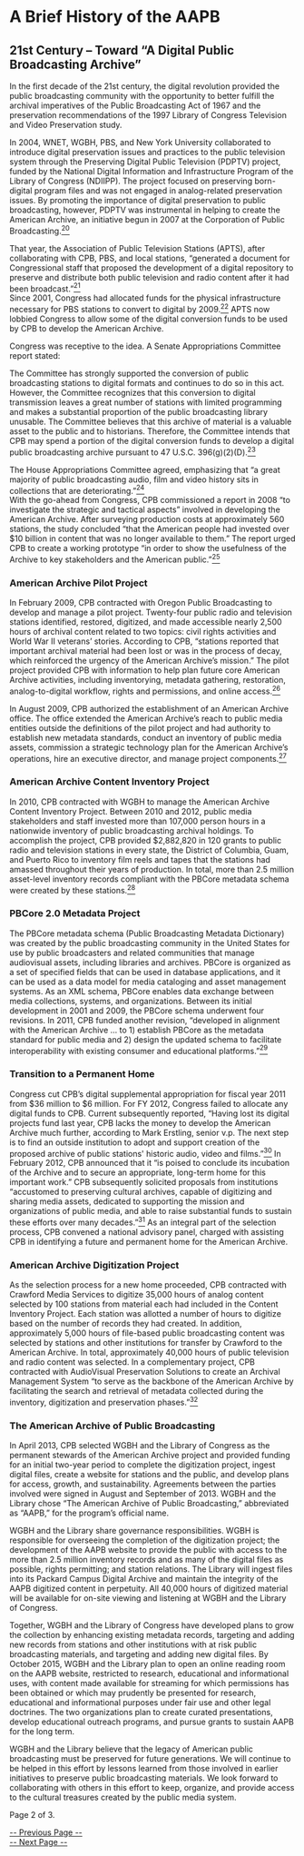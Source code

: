 # A Brief History of the AAPB

## 21st Century – Toward “A Digital Public Broadcasting Archive” 

In the first decade of the 21st century, the digital revolution provided the 
public broadcasting community with the opportunity to better fulfill the 
archival imperatives of the Public Broadcasting Act of 1967 and the 
preservation recommendations of the 1997 Library of Congress Television and 
Video Preservation study.

In 2004, WNET, WGBH, PBS, and New York University collaborated to introduce 
digital preservation issues and practices to the public television system 
through the Preserving Digital Public Television (PDPTV) project, funded by the 
National Digital Information and Infrastructure Program of the Library of 
Congress (NDIIPP). The project focused on preserving born-digital program files 
and was not engaged in analog-related preservation issues. By promoting the 
importance of digital preservation to public broadcasting, however, PDPTV was 
instrumental in helping to create the American Archive, an initiative begun in 
2007 at the Corporation of Public 
Broadcasting.[<sup>20</sup>](/about-the-american-archive/history/page3#20) 

That year, the Association of Public Television Stations (APTS), after 
collaborating with CPB, PBS, and local stations, “generated a document for 
Congressional staff that proposed the development of a digital repository to 
preserve and distribute both public television and radio content after it had 
been broadcast.”[<sup>21</sup>](/about-the-american-archive/history/page3#21)  
Since 2001, Congress had allocated funds for the physical infrastructure 
necessary for PBS stations to convert to digital by 
2009.[<sup>22</sup>](/about-the-american-archive/history/page3#22)  APTS now 
lobbied Congress to allow some of the digital conversion funds to be used by 
CPB to develop the American Archive. 

Congress was receptive to the idea. A Senate Appropriations Committee report 
stated:

>
The Committee has strongly supported the conversion of public broadcasting 
stations to digital formats and continues to do so in this act. However, the 
Committee recognizes that this conversion to digital transmission leaves a 
great number of stations with limited programming and makes a substantial 
proportion of the public broadcasting library unusable. The Committee believes 
that this archive of material is a valuable asset to the public and to 
historians. Therefore, the Committee intends that CPB may spend a portion of 
the digital conversion funds to develop a digital public broadcasting archive 
pursuant to 47 U.S.C. 
396(g)(2)(D).[<sup>23</sup>](/about-the-american-archive/history/page3#23) 
 
The House Appropriations Committee agreed, emphasizing that “a great majority 
of public broadcasting audio, film and video history sits in collections that 
are deteriorating.”[<sup>24</sup>](/about-the-american-archive/history/page3#24)  
With the go-ahead from Congress, CPB commissioned a report in 2008 “to 
investigate the strategic and tactical aspects” involved in developing the 
American Archive.  After surveying production costs at approximately 560 
stations, the study concluded “that the American people had invested over $10 
billion in content that was no longer available to them.” The report urged CPB 
to create a working prototype “in order to show the usefulness of the Archive 
to key stakeholders and the American 
public.”[<sup>25</sup>](/about-the-american-archive/history/page3#25) 

### American Archive Pilot Project

In February 2009, CPB contracted with Oregon Public Broadcasting to develop and 
manage a pilot project. Twenty-four public radio and television stations 
identified, restored, digitized, and made accessible nearly 2,500 hours of 
archival content related to two topics:  civil rights activities and World War 
II veterans’ stories. According to CPB, “stations reported that important 
archival material had been lost or was in the process of decay, which 
reinforced the urgency of the American Archive’s mission.” The pilot project 
provided CPB with information to help plan future core American Archive 
activities, including inventorying, metadata gathering, restoration, 
analog-to-digital workflow, rights and permissions, and online 
access.[<sup>26</sup>](/about-the-american-archive/history/page3#26) 

In August 2009, CPB authorized the establishment of an American Archive office. 
The office extended the American Archive’s reach to public media entities 
outside the definitions of the pilot project and had authority to establish new 
metadata standards, conduct an inventory of public media assets, commission a 
strategic technology plan for the American Archive’s operations, hire an 
executive director, and manage project 
components.[<sup>27</sup>](/about-the-american-archive/history/page3#27)

### American Archive Content Inventory Project

In 2010, CPB contracted with WGBH to manage the American Archive Content 
Inventory Project. Between 2010 and 2012, public media stakeholders and staff 
invested more than 107,000 person hours in a nationwide inventory of public 
broadcasting archival holdings. To accomplish the project, CPB provided 
$2,882,820 in 120 grants to public radio and television stations in every 
state, the District of Columbia, Guam, and Puerto Rico to inventory film reels 
and tapes that the stations had amassed throughout their years of production. 
In total, more than 2.5 million asset-level inventory records compliant with 
the PBCore metadata schema were created by these 
stations.[<sup>28</sup>](/about-the-american-archive/history/page3#28) 

### PBCore 2.0 Metadata Project

The PBCore metadata schema (Public Broadcasting Metadata Dictionary) was 
created by the public broadcasting community in the United States for use by 
public broadcasters and related communities that manage audiovisual assets, 
including libraries and archives. PBCore is organized as a set of specified 
fields that can be used in database applications, and it can be used as a data 
model for media cataloging and asset management systems. As an XML schema, 
PBCore enables data exchange between media collections, systems, and 
organizations. Between its initial development in 2001 and 2009, the PBCore 
schema underwent four revisions. In 2011, CPB funded another revision, 
“developed in alignment with the American Archive ... to 1) establish PBCore as 
the metadata standard for public media and 2) design the updated schema to 
facilitate interoperability with existing consumer and educational 
platforms.”[<sup>29</sup>](/about-the-american-archive/history/page3#29) 

### Transition to a Permanent Home

Congress cut CPB’s digital supplemental appropriation for fiscal year 2011 from 
$36 million to $6 million. For FY 2012, Congress failed to allocate any digital 
funds to CPB.  Current subsequently reported, “Having lost its digital projects 
fund last year, CPB lacks the money to develop the American Archive much 
further, according to Mark Erstling, senior v.p. The next step is to find an 
outside institution to adopt and support creation of the proposed archive of 
public stations' historic audio, video and 
films.”[<sup>30</sup>](/about-the-american-archive/history/page3#30)  In February 
2012, CPB announced that it “is poised to conclude its incubation of the 
Archive and to secure an appropriate, long-term home for this important work.” 
CPB subsequently solicited proposals from institutions “accustomed to 
preserving cultural archives, capable of  digitizing and sharing media assets, 
dedicated to supporting the mission and organizations of public media, and able 
to raise substantial funds to sustain these efforts over many 
decades.”[<sup>31</sup>](/about-the-american-archive/history/page3#31)  As an 
integral part of the selection process, CPB convened a national advisory panel, 
charged with assisting CPB in identifying a future and permanent home for the 
American Archive.

### American Archive Digitization Project

As the selection process for a new home proceeded, CPB contracted with Crawford 
Media Services to digitize 35,000 hours of analog content selected by 100 
stations from material each had included in the Content Inventory Project. Each 
station was allotted a number of hours to digitize based on the number of 
records they had created. In addition, approximately 5,000 hours of file-based 
public broadcasting content was selected by stations and other institutions for 
transfer by Crawford to the American Archive. In total, approximately 40,000 
hours of public television and radio content was selected. In a complementary 
project, CPB contracted with AudioVisual Preservation Solutions to create an 
Archival Management System “to serve as the backbone of the American Archive by 
facilitating the search and retrieval of metadata collected during the 
inventory, digitization and preservation 
phases.”[<sup>32</sup>](/about-the-american-archive/history/page3#32)

### The American Archive of Public Broadcasting

In April 2013, CPB selected WGBH and the Library of Congress as the permanent 
stewards of the American Archive project and provided funding for an initial 
two-year period to complete the digitization project, ingest digital files, 
create a website for stations and the public, and develop plans for access, 
growth, and sustainability. Agreements between the parties involved were signed 
in August and September of 2013. WGBH and the Library chose “The American 
Archive of Public Broadcasting,” abbreviated as “AAPB,” for the program’s 
official name.

WGBH and the Library share governance responsibilities. WGBH is responsible for 
overseeing the completion of the digitization project; the development of the 
AAPB website to provide the public with access to the more than 2.5 million 
inventory records and as many of the digital files as possible, rights 
permitting; and station relations. The Library will ingest files into its 
Packard Campus Digital Archive and maintain the integrity of the AAPB digitized 
content in perpetuity. All 40,000 hours of digitized material will be available 
for on-site viewing and listening at WGBH and the Library of Congress. 

Together, WGBH and the Library of Congress have developed plans to grow the 
collection by enhancing existing metadata records, targeting and adding new 
records from stations and other institutions with at risk public broadcasting 
materials, and targeting and adding new digital files. By October 2015, WGBH 
and the Library plan to open an online reading room on the AAPB website, 
restricted to research, educational and informational uses, with content made 
available for streaming for which permissions has been obtained or which may 
prudently be presented for research, educational and informational purposes 
under fair use and other legal doctrines.  The two organizations plan to create 
curated presentations, develop educational outreach programs, and pursue grants 
to sustain AAPB for the long term. 

WGBH and the Library believe that the legacy of American public broadcasting 
must be preserved for future generations. We will continue to be helped in this 
effort by lessons learned from those involved in earlier initiatives to 
preserve public broadcasting materials. We look forward to collaborating with 
others in this effort to keep, organize, and provide access to the cultural 
treasures created by the public media system.

Page 2 of 3. 

[-- Previous Page --](/about-the-american-archive/history)      
[-- Next Page --](/about-the-american-archive/history/page3)